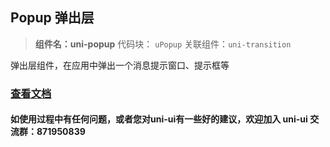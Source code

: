 ## Popup 弹出层
> **组件名：uni-popup**
> 代码块： `uPopup`
> 关联组件：`uni-transition`


弹出层组件，在应用中弹出一个消息提示窗口、提示框等

### [查看文档](https://uniapp.dcloud.io/component/uniui/uni-popup)
#### 如使用过程中有任何问题，或者您对uni-ui有一些好的建议，欢迎加入 uni-ui 交流群：871950839 





